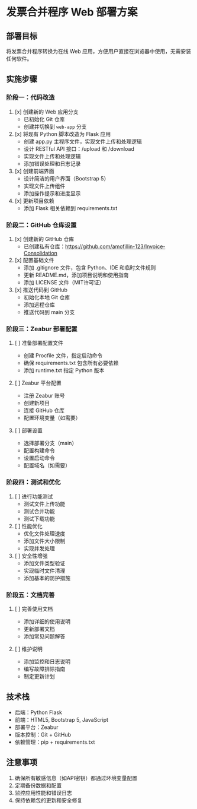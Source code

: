 # 发票合并程序 Web 部署方案

## 部署目标
将发票合并程序转换为在线 Web 应用，方便用户直接在浏览器中使用，无需安装任何软件。

## 实施步骤

### 阶段一：代码改造 
1. [x] 创建新的 Web 应用分支
   - 已初始化 Git 仓库
   - 创建并切换到 `web-app` 分支
2. [x] 将现有 Python 脚本改造为 Flask 应用
   - 创建 app.py 主程序文件，实现文件上传和处理逻辑
   - 设计 RESTful API 接口：/upload 和 /download
   - 实现文件上传和处理逻辑
   - 添加错误处理和日志记录
3. [x] 创建前端界面
   - 设计简洁的用户界面（Bootstrap 5）
   - 实现文件上传组件
   - 添加操作提示和进度显示
4. [x] 更新项目依赖
   - 添加 Flask 相关依赖到 requirements.txt

### 阶段二：GitHub 仓库设置 
1. [x] 创建新的 GitHub 仓库
   - 已创建私有仓库：https://github.com/amofillin-123/Invoice-Consolidation
2. [x] 配置基础文件
   - 添加 .gitignore 文件，包含 Python、IDE 和临时文件规则
   - 更新 README.md，添加项目说明和使用指南
   - 添加 LICENSE 文件（MIT许可证）
3. [x] 推送代码到 GitHub
   - 初始化本地 Git 仓库
   - 添加远程仓库
   - 推送代码到 main 分支

### 阶段三：Zeabur 部署配置
1. [ ] 准备部署配置文件
   - 创建 Procfile 文件，指定启动命令
   - 确保 requirements.txt 包含所有必要依赖
   - 添加 runtime.txt 指定 Python 版本

2. [ ] Zeabur 平台配置
   - 注册 Zeabur 账号
   - 创建新项目
   - 连接 GitHub 仓库
   - 配置环境变量（如需要）

3. [ ] 部署设置
   - 选择部署分支（main）
   - 配置构建命令
   - 设置启动命令
   - 配置域名（如需要）

### 阶段四：测试和优化
1. [ ] 进行功能测试
   - 测试文件上传功能
   - 测试合并功能
   - 测试下载功能
2. [ ] 性能优化
   - 优化文件处理速度
   - 添加文件大小限制
   - 实现并发处理
3. [ ] 安全性增强
   - 添加文件类型验证
   - 实现临时文件清理
   - 添加基本的防护措施

### 阶段五：文档完善
1. [ ] 完善使用文档
   - 添加详细的使用说明
   - 更新部署文档
   - 添加常见问题解答

2. [ ] 维护说明
   - 添加监控和日志说明
   - 编写故障排除指南
   - 制定更新计划

## 技术栈
- 后端：Python Flask
- 前端：HTML5, Bootstrap 5, JavaScript
- 部署平台：Zeabur
- 版本控制：Git + GitHub
- 依赖管理：pip + requirements.txt

## 注意事项
1. 确保所有敏感信息（如API密钥）都通过环境变量配置
2. 定期备份数据和配置
3. 监控应用性能和错误日志
4. 保持依赖包的更新和安全修复
